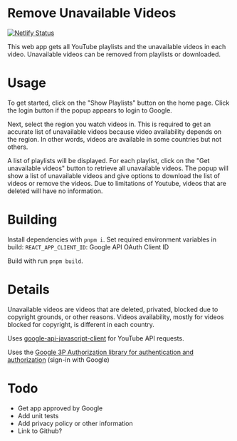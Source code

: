 # Remove Unavailable Videos
[![Netlify Status](https://api.netlify.com/api/v1/badges/765ede59-349a-47c7-afcb-0e6faa3376e0/deploy-status)](https://app.netlify.com/sites/ruv/deploys)

This web app gets all YouTube playlists and the unavailable videos in each video. Unavailable videos
can be removed from playlists or downloaded.

# Usage

To get started, click on the "Show Playlists" button on the home page. Click the login button if the
popup appears to login to Google.

Next, select the region you watch videos in. This is required to get an accurate list of
unavailable videos because video availability depends on the region. In other words, videos are
available in some countries but not others.

A list of playlists will be displayed. For each playlist, click on the "Get unavailable videos"
button to retrieve all unavailable videos. The popup will show a list of unavailable videos and
give options to download the list of videos or remove the videos. Due to limitations of Youtube,
videos that are deleted will have no information.

# Building
Install dependencies with `pnpm i`. Set required environment variables in build: 
`REACT_APP_CLIENT_ID`: Google API OAuth Client ID

Build with run `pnpm build`. 



# Details
Unavailable videos are videos that are deleted, privated, blocked due to copyright grounds, or other
reasons. Videos availability, mostly for videos blocked for copyright, is different in each country.

Uses [google-api-javascript-client](https://github.com/google/google-api-javascript-client) for YouTube API requests.

Uses the [Google 3P Authorization library for authentication and authorization](https://developers.google.com/identity/oauth2/web/guides/load-3p-authorization-library) (sign-in with Google)

# Todo
- Get app approved by Google
- Add unit tests
- Add privacy policy or other information
- Link to Github?